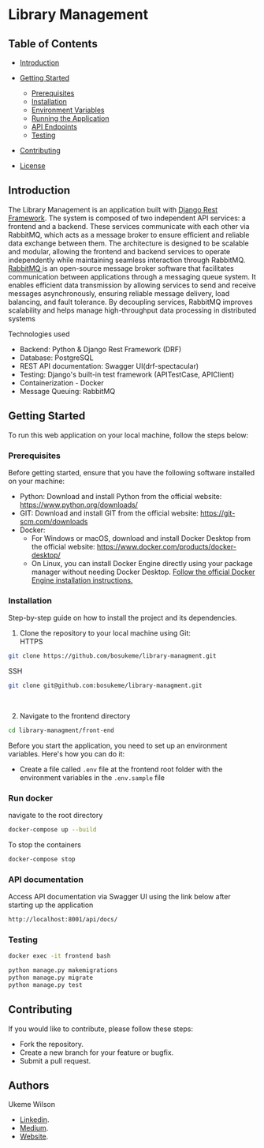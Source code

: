 # Library Management

## Table of Contents

- [Introduction](#introduction)
- [Getting Started](#getting-started)
  - [Prerequisites](#prerequisites)
  - [Installation](#installation)
  - [Environment Variables](#environment-variables)
  - [Running the Application](#running-the-application)
  - [API Endpoints](#api-endpoints)
  - [Testing](#testing)
  
- [Contributing](#contributing)
- [License](#license)


## Introduction
 The Library Management is an application built with <a href="https://www.django-rest-framework.org/">Django Rest Framework</a>. The system is composed of two independent API services: a frontend and a backend. These services communicate with each other via RabbitMQ, which acts as a message broker to ensure efficient and reliable data exchange between them.
 The architecture is designed to be scalable and modular, allowing the frontend and backend services to operate independently while maintaining seamless interaction through RabbitMQ.
    <br/>
 <a href="https://www.rabbitmq.com/">RabbitMQ </a> is an open-source message broker software that facilitates communication between applications through a messaging queue system. It enables efficient data transmission by allowing services to send and receive messages asynchronously, ensuring reliable message delivery, load balancing, and fault tolerance. By decoupling services, RabbitMQ improves scalability and helps manage high-throughput data processing in distributed systems


Technologies used

- Backend: Python & Django Rest Framework (DRF)
- Database: PostgreSQL
- REST API documentation: Swagger UI(drf-spectacular)
- Testing: Django's built-in test framework (APITestCase, APIClient)
- Containerization - Docker
- Message Queuing: RabbitMQ

## Getting Started

To run this web application on your local machine, follow the steps below:

### Prerequisites

Before getting started, ensure that you have the following software installed on your machine:

- Python: Download and install Python from the official website: https://www.python.org/downloads/
- GIT: Download and install GIT from the official website: https://git-scm.com/downloads
- Docker: 
  - For Windows or macOS, download and install Docker Desktop from the official website: https://www.docker.com/products/docker-desktop/
  - On Linux, you can install Docker Engine directly using your package manager without needing Docker Desktop. [Follow the official Docker Engine installation instructions.](https://docs.docker.com/engine/install/)


### Installation

Step-by-step guide on how to install the project and its dependencies.

1. Clone the repository to your local machine using Git: <br>
HTTPS

```bash
git clone https://github.com/bosukeme/library-managment.git
```

SSH
```bash
git clone git@github.com:bosukeme/library-managment.git
```
<br>

2. Navigate to the frontend directory

```bash
cd library-managment/front-end
```

Before you start the application, you need to set up an environment variables. Here's how you can do it:

- Create a file called `.env` file at the frontend root folder with the environment variables in the `.env.sample` file


### Run docker

navigate to the root directory

```bash
docker-compose up --build
```

To stop the containers

```bash
docker-compose stop
```


### API documentation

Access API documentation via Swagger UI using the link below after starting up the application

```bash
http://localhost:8001/api/docs/
```

### Testing
```bash
docker exec -it frontend bash
```

```bash
python manage.py makemigrations
python manage.py migrate
python manage.py test

```



## Contributing
If you would like to contribute, please follow these steps:

- Fork the repository.
- Create a new branch for your feature or bugfix.
- Submit a pull request.


## Authors

Ukeme Wilson
- <a href="https://www.linkedin.com/in/ukeme-wilson-4825a383/">Linkedin</a>.
- <a href="https://medium.com/@ukemeboswilson">Medium</a>.
- <a href="https://www.ukemewilson.sbs/">Website</a>.
